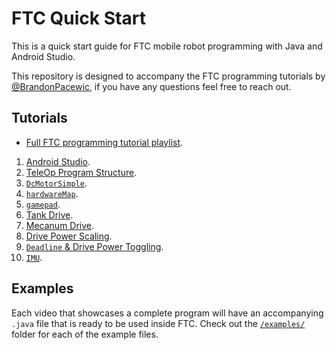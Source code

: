 # FTC Quick Start

This is a quick start guide for FTC mobile robot programming with Java and Android Studio.

This repository is designed to accompany the FTC programming tutorials by [@BrandonPacewic](https://github.com/BrandonPacewic),
if you have any questions feel free to reach out.

## Tutorials

- [Full FTC programming tutorial playlist](https://www.youtube.com/watch?v=EV5ElPDFETs&list=PLhqDubf6eM9bKmHPJagfKZZixygyVt3QG).

1. [Android Studio](https://www.youtube.com/watch?v=EV5ElPDFETs).
2. [TeleOp Program Structure](https://www.youtube.com/watch?v=HurIL-iAeNc).
3. [`DcMotorSimple`](https://www.youtube.com/watch?v=-5n-uBSMpQM).
4. [`hardwareMap`](https://www.youtube.com/watch?v=qb0cmBP1rPk).
5. [`gamepad`](https://www.youtube.com/watch?v=NbxXf26Urp8).
6. [Tank Drive](https://www.youtube.com/watch?v=Fp9wZ0HqFnM).
7. [Mecanum Drive](https://www.youtube.com/watch?v=4y9H8SnfVDI).
8. [Drive Power Scaling](https://www.youtube.com/watch?v=CkzCgtoeUMs).
9. [`Deadline` & Drive Power Toggling](https://www.youtube.com/watch?v=06dOk1S6oEg).
10. [`IMU`](https://www.youtube.com/watch?v=X-osmWpKnaE).

## Examples

Each video that showcases a complete program will have an accompanying `.java` file that is ready to be used inside FTC.
Check out the [`/examples/`](TeamCode/src/main/java/org/firstinspires/ftc/teamcode/examples) folder for each of the example files.
